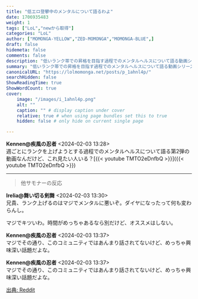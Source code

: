 ```yaml
---
title: "低エロ登攀中のメンタルについて語るわよ"
date: 1706935483
weight: 1
tags: ["LoL","newから取得"]
categories: "LoL"
author: ["MOMONGA-YELLOW","ZED-MOMONGA","MOMONGA-BLUE",]
draft: false
hidemeta: false 
comments: false
description: "低いランク帯での昇格を目指す過程でのメンタルヘルスについて語る動画シリーズの紹介。"
summary: "低いランク帯での昇格を目指す過程でのメンタルヘルスについて語る動画シリーズの紹介。"
canonicalURL: "https://lolmomonga.net/posts/p_1ahnl4p/"
searchHidden: false
ShowReadingTime: true
ShowWordCount: true
cover:
    image: "/images/i_1ahnl4p.png"
    alt: ""
    caption: "" # display caption under cover
    relative: true # when using page bundles set this to true
    hidden: false # only hide on current single page

---
```

**Kennen@疾風の忍者** <2024-02-03 13:28>  
週ごとにランクを上げようとする過程でのメンタルヘルスについて語る第2弾の動画なんだけど、これ見たい人いる？[{{< youtube TMTO2eDnfbQ >}}]({{< youtube TMTO2eDnfbQ >}})  

---

> 他サモナーの反応  

**Irelia@舞い切る剣舞** <2024-02-03 13:30>  
兄貴、ランク上げるのはマジでメンタルに悪いぞ。ダイヤになったって何も変わらんし。

マジでキツいわ。時間がめっちゃあるなら別だけど、オススメはしない。

**Kennen@疾風の忍者** <2024-02-03 13:37>  
マジでその通り、このコミュニティではあんまり話されてないけど、めっちゃ興味深い話題だよな。

**Kennen@疾風の忍者** <2024-02-03 13:37>  
マジでその通り、このコミュニティではあんまり話されてないけど、めっちゃ興味深い話題だよな。




[出典: Reddit](https://www.reddit.com//r/leagueoflegends/comments/1ahnl4p/talking_about_my_mental_during_low_elo_climb/)
